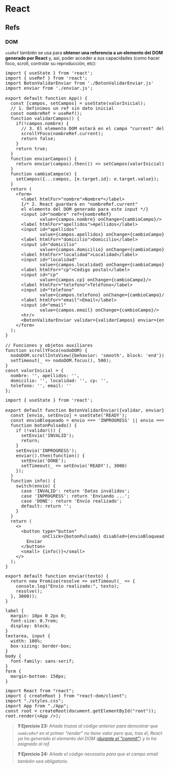 # React
## Refs
### DOM

`useRef` también se usa para **obtener una referencia a un elemento del DOM generado por React** y, así, poder acceder a sus capacidades (como hacer foco, scroll, controlar su reproducción, etc):

<div class="sandpack" data-height="350px" data-width="75"><pre data-file="App.js">
import { useState } from 'react';
import { useRef } from 'react';
import BotonValidarEnviar from './BotonValidarEnviar.js'
import enviar from './enviar.js';
&nbsp;
export default function App() {
  const [campos, setCampos] = useState(valorInicial);
  // 1. Definimos un ref sin dato inicial
  const nombreRef = useRef();
  function validarCampos() {
    if(!campos.nombre) {
      // 3. El elemento DOM estará en el campo "current" del ref
      scrollYFoco(nombreRef.current);
      return false;
    }
    return true;
  }
  function enviarCampos() {
    return enviar(campos).then(() => setCampos(valorInicial));
  }
  function cambioCampo(e) {
    setCampos({...campos, [e.target.id]: e.target.value});
  }
  return (
    &lt;form>
      &lt;label htmlFor="nombre">Nombre*&lt;/label>
      {/* 2. React guardará en "nombreRef.current" 
      el elemento del DOM generado para este input */}
      &lt;input id="nombre" ref={nombreRef}
             value={campos.nombre} onChange={cambioCampo}/>
      &lt;label htmlFor="apellidos">Apellidos&lt;/label>
      &lt;input id="apellidos" 
             value={campos.apellidos} onChange={cambioCampo}/>
      &lt;label htmlFor="domicilio">Domicilio&lt;/label>
      &lt;input id="domicilio" 
             value={campos.domicilio} onChange={cambioCampo}/>
      &lt;label htmlFor="localidad">Localidad&lt;/label>
      &lt;input id="localidad" 
             value={campos.localidad} onChange={cambioCampo}/>
      &lt;label htmlFor="cp">Código postal&lt;/label>
      &lt;input id="cp" 
             value={campos.cp} onChange={cambioCampo}/>
      &lt;label htmlFor="telefono">Teléfono&lt;/label>
      &lt;input id="telefono"
             value={campos.telefono} onChange={cambioCampo}/>
      &lt;label htmlFor="email">Email&lt;/label>
      &lt;input id="email"
             value={campos.email} onChange={cambioCampo}/>
      &lt;hr/>
      &lt;BotonValidarEnviar validar={validarCampos} enviar={enviarCampos}/>
    &lt;/form>
  );
}
&nbsp;
// Funciones y objetos auxiliares
function scrollYFoco(nodoDOM) {
  nodoDOM.scrollIntoView({behavior: 'smooth', block: 'end'});
  setTimeout(_ => nodoDOM.focus(), 500);
}
const valorInicial = {
  nombre: '', apellidos: '', 
  domicilio: '', localidad: '', cp: '',
  telefono: '', email: ''
};
</pre><pre data-file="BotonValidarEnviar.js">
import { useState } from 'react';
&nbsp;
export default function BotonValidarEnviar({validar, enviar}) {
  const [envio, setEnvio] = useState('READY');
  const envioBloqueado = envio === 'INPROGRESS' || envio === 'DONE';
  function botonPulsado() {
    if (!validar()) {
      setEnvio('INVALID');
      return;
    }
    setEnvio('INPROGRESS');
    enviar().then(function() {
      setEnvio('DONE');
      setTimeout(_ => setEnvio('READY'), 3000)
    });
  }
  function info() {
    switch(envio) {
      case 'INVALID': return 'Datos inválidos';
      case 'INPROGRESS': return 'Enviando ...';
      case 'DONE': return 'Envío realizado';
      default: return '';
    }
  }
  return (
    &lt;>
      &lt;button type="button"
              onClick={botonPulsado} disabled={envioBloqueado}>
        Enviar
      &lt;/button>
      &lt;small> {info()}&lt;/small>
    &lt;/>
  );
}
</pre><pre data-file="enviar.js" data-hidden="true">
export default function enviar(texto) {
  return new Promise(resolve => setTimeout(_ => {
    console.log("Envío realizado:", texto);
    resolve();
  }, 3000));
}
</pre><pre data-file="styles.css" data-hidden="true">
label {
  margin: 10px 0 2px 0;
  font-size: 0.7rem;
  display: block;
}
textarea, input {
  width: 100%;
  box-sizing: border-box;
}
body {
  font-family: sans-serif;
}
form {
  margin-bottom: 150px;
}
</pre><pre data-file="index.js" data-hidden="true">
import React from "react";
import { createRoot } from "react-dom/client";
import "./styles.css";
import App from "./App";
const root = createRoot(document.getElementById("root"));
root.render(&lt;App />);
</pre></div>

> **❓ Ejercicio 23:** _Añade trazas al código anterior para demostrar que `nombreRef` en el primer "render" no tiene valor pero que, tras él, React ya ha generado el elemento del DOM ([durante el "commit"](./tecnologias.html)) y lo ha asignado al ref._

> **❓ Ejercicio 24:** _Añade el código necesario para que el campo email también sea obligatorio._